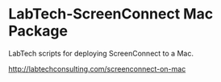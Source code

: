# LabTech-ScreenConnect Mac Package
LabTech scripts for deploying ScreenConnect to a Mac.

http://labtechconsulting.com/screenconnect-on-mac
